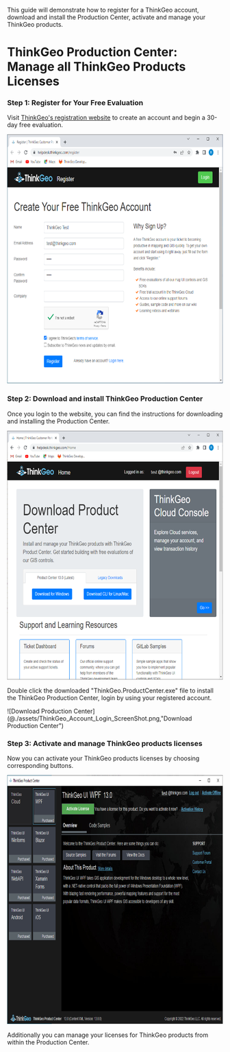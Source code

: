 This guide will demonstrate how to register for a ThinkGeo account, download and install the Production Center,  activate and manage your ThinkGeo products.

# ThinkGeo Production Center: Manage all ThinkGeo Products Licenses

### Step 1: Register for Your Free Evaluation

Visit [ThinkGeo's registration website](https://helpdesk.thinkgeo.com/register) to create an account and begin a 30-day free evaluation. 

<img src="./assets/Create_ThinkGeo_Account.png"  width="840" height="580">

### Step 2: Download and install ThinkGeo Production Center

Once you login to the website, you can find the instructions for downloading and installing the Production Center. 

<img src="./assets/Download_Production_Center.png" width="840" height="580">

Double click the downloaded "ThinkGeo.ProductCenter.exe" file to install the ThinkGeo Production Center, login by using your registered account.

![Download Production Center](@./assets/ThinkGeo_Account_Login_ScreenShot.png,"Download Production Center")

### Step 3: Activate and manage ThinkGeo products licenses

Now you can activate your ThinkGeo products licenses by choosing corresponding buttons. 

<img src="./assets/ThinkGeo_Production_Center_ScreenShot.png" width="840" height="580">

Additionally you can manage your licenses for ThinkGeo products from within the Production Center. 

